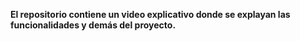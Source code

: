 
<p align="center" >
     
</p><strong>

El repositorio contiene un video explicativo donde se explayan las funcionalidades y demás del proyecto.
</strong>
<p align="center" >

